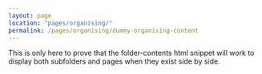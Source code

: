 ```yaml
---
layout: page
location: "pages/organising/"
permalink: /pages/organising/dummy-organising-content
---
```


This is only here to prove that the folder-contents html snippet will work to display both subfolders and pages when they exist side by side.